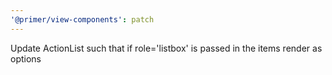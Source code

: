 ```yaml
---
'@primer/view-components': patch
---
```


Update ActionList such that if role='listbox' is passed in the items render as options
